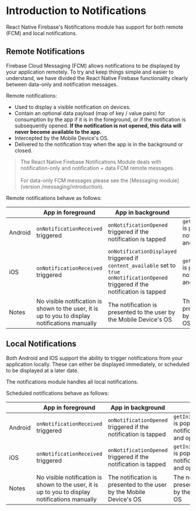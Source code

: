 # Introduction to Notifications

React Native Firebase's Notifications module has support for both remote (FCM) and local notifications.

## Remote Notifications

Firebase Cloud Messaging (FCM) allows notifications to be displayed by your application remotely.  To try and keep things simple and easier to understand, we have divided the React Native Firebase functionality clearly between data-only and notification messages.

Remote notifications:

- Used to display a visible notification on devices.
- Contain an optional data payload (map of key / value pairs) for consumption by the app if it is in the foreground, or if the notification is subsequently opened.  **If the notification is not opened, this data will never become available to the app.**
- Intercepted by the Mobile Device's OS.
- Delivered to the notification tray when the app is in the background or closed.

> The React Native Firebase Notifications Module deals with notification-only and notification + data FCM remote messages. <br /> <br/> For data-only FCM messages please see the [Messaging module](version /messaging/introduction).

Remote notifications behave as follows:

|         | App in foreground           | App in background            | App closed |
| ------- | --------------------------- | ---------------------------- | -----------|
| Android | `onNotificationReceived` triggered | `onNotificationOpened` triggered if the notification is tapped | `getInitialNotification` is populated if the notification is tapped and opens the app |
| iOS     | `onNotificationReceived` triggered | `onNotificationDisplayed` triggered if `content_available` set to `true` <br />`onNotificationOpened` triggered if the notification is tapped | `getInitialNotification` is populated if the notification is tapped and opens the app |
| Notes   | No visible notification is shown to the user, it is up to you to display notifications manually | The notification is presented to the user by the Mobile Device's OS | The notification is presented to the user by the Mobile Device's OS |

## Local Notifications

Both Android and IOS support the ability to trigger notifications from your application locally.  These can either be displayed immediately, or scheduled to be displayed at a later date.

The notifications module handles all local notifications.

Scheduled notifications behave as follows:

|         | App in foreground           | App in background            | App closed |
| ------- | --------------------------- | ---------------------------- | -----------|
| Android | `onNotificationReceived` triggered | `onNotificationOpened` triggered if the notification is tapped | `getInitialNotification` is populated if the notification is tapped and opens the app |
| iOS     | `onNotificationReceived` triggered | `onNotificationOpened` triggered if the notification is tapped | `getInitialNotification` is populated if the notification is tapped and opens the app |
| Notes   | No visible notification is shown to the user, it is up to you to display notifications manually | The notification is presented to the user by the Mobile Device's OS | The notification is presented to the user by the Mobile Device's OS |

